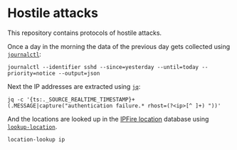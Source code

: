 # Hostile attacks

This repository contains protocols of hostile attacks.

Once a day in the morning the data of the previous day gets collected
using
[`journalctl`](https://www.freedesktop.org/software/systemd/man/latest/journalctl.html):

	journalctl --identifier sshd --since=yesterday --until=today --priority=notice --output=json

Next the IP addresses are extracted using [`jq`](https://jqlang.org/):

	jq -c '{ts:._SOURCE_REALTIME_TIMESTAMP}+(.MESSAGE|capture("authentication failure.* rhost=(?<ip>[^ ]+) "))'

And the locations are looked up in the [IPFire
location](https://www.ipfire.org/location) database using
[`lookup-location`](https://codeberg.org/ceving/location-lookup).

	location-lookup ip
